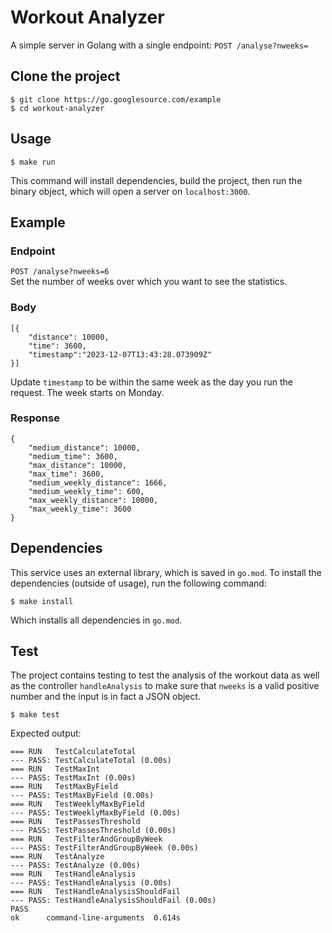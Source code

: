 # Workout Analyzer
A simple server in Golang with a single endpoint: `POST /analyse?nweeks=`

## Clone the project
```
$ git clone https://go.googlesource.com/example
$ cd workout-analyzer
```

## Usage
```
$ make run
```
This command will install dependencies, build the project, then run the binary object, which will open a server on `localhost:3000`.

## Example
### Endpoint
`POST /analyse?nweeks=6`  
Set the number of weeks over which you want to see the statistics.
### Body
```
[{
    "distance": 10000,
    "time": 3600,
    "timestamp":"2023-12-07T13:43:28.073909Z"
}]
```
Update `timestamp` to be within the same week as the day you run the request. The week starts on Monday.
### Response
```
{
    "medium_distance": 10000,
    "medium_time": 3600,
    "max_distance": 10000,
    "max_time": 3600,
    "medium_weekly_distance": 1666,
    "medium_weekly_time": 600,
    "max_weekly_distance": 10000,
    "max_weekly_time": 3600
}
```
## Dependencies
This service uses an external library, which is saved in `go.mod`. To install the dependencies (outside of usage), run the following command:
```
$ make install
```
Which installs all dependencies in `go.mod`.

## Test
The project contains testing to test the analysis of the workout data as well as the controller `handleAnalysis` to make sure that `nweeks` is a valid positive number and the input is in fact a JSON object.

```
$ make test
```

Expected output:
```
=== RUN   TestCalculateTotal
--- PASS: TestCalculateTotal (0.00s)
=== RUN   TestMaxInt
--- PASS: TestMaxInt (0.00s)
=== RUN   TestMaxByField
--- PASS: TestMaxByField (0.00s)
=== RUN   TestWeeklyMaxByField
--- PASS: TestWeeklyMaxByField (0.00s)
=== RUN   TestPassesThreshold
--- PASS: TestPassesThreshold (0.00s)
=== RUN   TestFilterAndGroupByWeek
--- PASS: TestFilterAndGroupByWeek (0.00s)
=== RUN   TestAnalyze
--- PASS: TestAnalyze (0.00s)
=== RUN   TestHandleAnalysis
--- PASS: TestHandleAnalysis (0.00s)
=== RUN   TestHandleAnalysisShouldFail
--- PASS: TestHandleAnalysisShouldFail (0.00s)
PASS
ok      command-line-arguments  0.614s
```